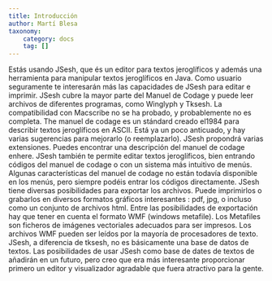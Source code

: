 ```yaml
---
title: Introducción
author: Martí Blesa
taxonomy:
    category: docs
    tag: []
---
```




Estás usando JSesh, que és un editor para textos jeroglíficos y además una herramienta para manipular textos jeroglíficos en Java. Como usuario seguramente te interesarán más las capacidades de JSesh para editar e imprimir.
JSesh cubre la mayor parte del Manuel de Codage y puede leer archivos de diferentes programas, como Winglyph
y Tksesh. La compatibilidad con Macscribe no se ha probado, y probablemente no es completa.
The manuel de codage es un stándard creado el1984
para describir textos jeroglíficos en ASCII. Está ya un poco anticuado, y hay varias sugerencias para mejorarlo (o reemplazarlo). JSesh propondrá varias extensiones. Puedes encontrar una descripción del manuel de codage enhere.
JSesh también te permite editar textos jeroglíficos, bien entrando códigos del manuel de codage o con un sistema más intuitivo de menús. Algunas características del manuel de codage no están todavía disponible en los menús, pero siempre podéis entrar los códigos directamente.
JSesh tiene diversas posibilidades para exportar los archivos. Puede imprimirlos o grabarlos en diversos formatos gráficos interesantes : pdf, jpg, o incluso como un conjunto de archivos html. Entre las posibilidades de exportación hay que tener en cuenta el formato WMF (windows metafile). Los Metafiles son ficheros de imágenes vectoriales adecuados para ser impresos. Los archivos WMF pueden ser leídos por la mayoría de procesadores de texto.
JSesh, a diferencia de tksesh, no es básicamente una base de datos de textos. Las posibilidades de usar JSesh como base de dates de textos de añadirán en un futuro, pero creo que era más interesante proporcionar primero un editor y visualizador agradable que fuera atractivo para la gente.

